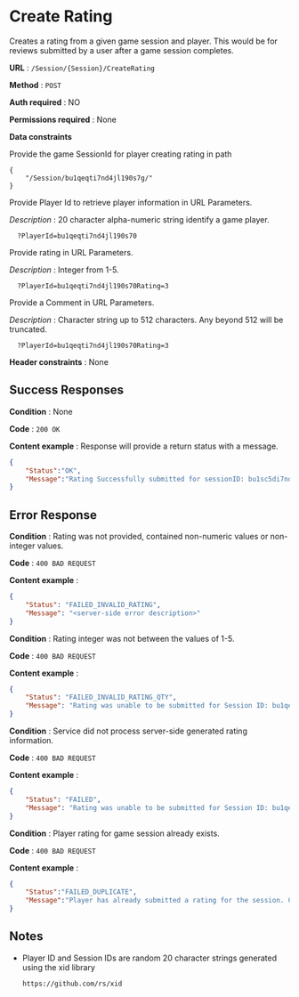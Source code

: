 # Create Rating

Creates a rating from a given game session and player. This would be for reviews submitted by a user after a game session completes.

**URL** : `/Session/{Session}/CreateRating`

**Method** : `POST`

**Auth required** : NO

**Permissions required** : None

**Data constraints**

Provide the game SessionId for player creating rating in path

```text
{
    "/Session/bu1qeqti7nd4jl190s7g/"
}
```

Provide Player Id to retrieve player information in URL Parameters.

*Description* : 20 character alpha-numeric string identify a game player.

```text
  ?PlayerId=bu1qeqti7nd4jl190s70
```

Provide rating in URL Parameters.

*Description* : Integer from 1-5.

```text
  ?PlayerId=bu1qeqti7nd4jl190s70Rating=3
```

Provide a Comment in URL Parameters.

*Description* : Character string up to 512 characters. Any beyond 512 will be truncated.

```text
  ?PlayerId=bu1qeqti7nd4jl190s70Rating=3
```


**Header constraints** : None

## Success Responses

**Condition** : None

**Code** : `200 OK`

**Content example** : Response will provide a return status with a message.

```json
{
    "Status":"OK",
    "Message":"Rating Successfully submitted for sessionID: bu1sc5di7nd3mi2dbua0 Rating: 3 <player_comment>"
}
```

## Error Response

**Condition** : Rating was not provided, contained non-numeric values or non-integer values.

**Code** : `400 BAD REQUEST`

**Content example** :

```json
{
    "Status": "FAILED_INVALID_RATING",
    "Message": "<server-side error description>"
}
```

**Condition** : Rating integer was not between the values of 1-5.

**Code** : `400 BAD REQUEST`

**Content example** :

```json
{
    "Status": "FAILED_INVALID_RATING_QTY",
    "Message": "Rating was unable to be submitted for Session ID: bu1qeqti7nd4jl190s7g"
}
```

**Condition** : Service did not process server-side generated rating information.

**Code** : `400 BAD REQUEST`

**Content example** :

```json
{
    "Status": "FAILED",
    "Message": "Rating was unable to be submitted for Session ID: bu1qeqti7nd4jl190s7g"
}
```

**Condition** : Player rating for game session already exists.

**Code** : `400 BAD REQUEST`

**Content example** :

```json
{
    "Status":"FAILED_DUPLICATE",
    "Message":"Player has already submitted a rating for the session. Cannot submit more than one rating for a session. Session: bu1qeqti7nd4jl190s7g Player: bu1qeqti7nd4jl190s70 rating: 3 Comment: The secular cooling that must someday overtake our planet has already gone far indeed with our neighbour."
}

```

## Notes

* Player ID and Session IDs are random 20 character strings generated using the xid library

  `https://github.com/rs/xid`
